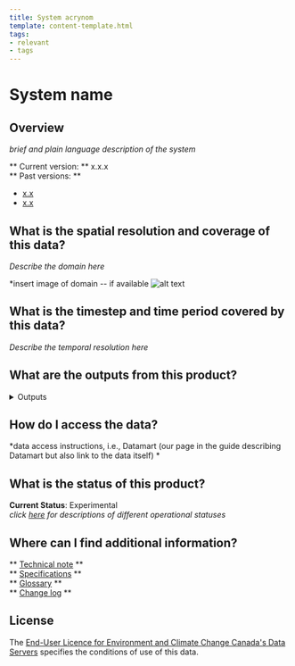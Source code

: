 ```yaml
---
title: System acrynom 
template: content-template.html
tags: 
- relevant
- tags
---
```


# System name 

## **Overview**

<p>

*brief and plain language description of the system*

</p>


** Current version: ** x.x.x
<br>
** Past versions: **

* [x.x](./previous_versions/old_version.md)
* [x.x](./previous_versions/old_version.md)

## **What is the spatial resolution and coverage of this data?**

<p>

*Describe the domain here*

</p>

*insert image of domain -- if available 
![alt text](domain-images/domain.png)

## **What is the timestep and time period covered by this data?**

<p>

*Describe the temporal resolution here*

</p>


## **What are the outputs from this product?**
<p>

<details>
<summary>Outputs </summary>
drop-down menu for outputs:
<li> list the outputs here </li>
</details>
</p>

## **How do I access the data?**

<p>
*data access instructions, i.e., Datamart (our page in the guide describing Datamart but also link to the data itself) * 
</p>


## **What is the status of this product?** 

**Current Status**: Experimental
<br>
*click [here](../Status_definitions/status.md) for descriptions of different operational statuses*
 

## **Where can I find additional information?**

** [Technical note](documentation/documentation-name) **
<br>
** [Specifications](./) **
<br> 
** [Glossary](../../additional_information/glossary/glossary.md) **
<br>
** [Change log](./path/to/doc) **


## **License**

The [End-User Licence for Environment and Climate Change Canada's Data Servers](../../license/license.md) specifies the conditions of use of this data.
